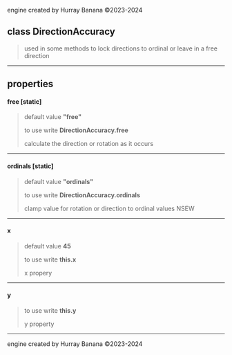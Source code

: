 engine created by Hurray Banana &copy;2023-2024
## class DirectionAccuracy
> used in some methods to lock directions to ordinal or leave in a free direction
> 
> 

---

## properties
####  free [static]
> default value **"free"**
> 
> to use write **DirectionAccuracy.free**
> 
> calculate the direction or rotation as it occurs
> 
> 

---

####  ordinals [static]
> default value **"ordinals"**
> 
> to use write **DirectionAccuracy.ordinals**
> 
> clamp value for rotation or direction to ordinal values NSEW
> 
> 

---

#### x
> default value **45**
> 
> to use write **this.x**
> 
> x propery
> 
> 

---

#### y
> to use write **this.y**
> 
> y property
> 
> 

---

engine created by Hurray Banana &copy;2023-2024
